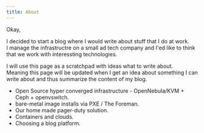 ```yaml
---
title: About
---
```


Okay,

I decided to start a blog where I would write about stuff that I do at work.  
I manage the infrastructre on a small ad tech company and I'ed like to think that we work with interessting technologies.

I will use this page as a scratchpad with ideas what to write about.  
Meaning this page will be updated when I get an idea about something I can write about and thus summarize the content of my blog.

* Open Source hyper converged infrastructure - OpenNebula/KVM + Ceph + openvswitch.
* bare-metal image installs via PXE / The Foreman.
* Our home made pager-duty solution.
* Containers and clouds.
* Choosing a blog platform.